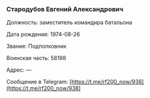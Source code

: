 ### Стародубов Евгений Александрович

Должность: заместитель командира батальона

Дата рождения: 1974-08-26

Звание: Подполковник

Воинская часть: 58198

Адрес: —

Сообщение в Telegram: [https://t.me/rf200_now/938](https://t.me/rf200_now/938)
